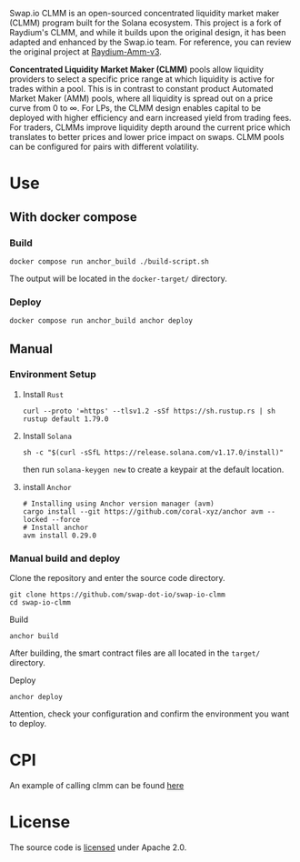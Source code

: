 Swap.io CLMM is an open-sourced concentrated liquidity market maker (CLMM) program built for the Solana ecosystem. This project is a fork of Raydium's CLMM, and while it builds upon the original design, it has been adapted and enhanced by the Swap.io team. For reference, you can review the original project at [Raydium-Amm-v3](https://github.com/raydium-io/raydium-amm-v3).

**Concentrated Liquidity Market Maker (CLMM)** pools allow liquidity providers to select a specific price range at which liquidity is active for trades within a pool. This is in contrast to constant product Automated Market Maker (AMM) pools, where all liquidity is spread out on a price curve from 0 to ∞. For LPs, the CLMM design enables capital to be deployed with higher efficiency and earn increased yield from trading fees. For traders, CLMMs improve liquidity depth around the current price which translates to better prices and lower price impact on swaps. CLMM pools can be configured for pairs with different volatility.

# Use

## With docker compose

### Build

```shell
docker compose run anchor_build ./build-script.sh
```

The output will be located in the `docker-target/` directory.

### Deploy

```shell
docker compose run anchor_build anchor deploy
```


## Manual

### Environment Setup
1. Install `Rust`

   ```shell
   curl --proto '=https' --tlsv1.2 -sSf https://sh.rustup.rs | sh
   rustup default 1.79.0
   ```

2. Install `Solana `

   ```shell
   sh -c "$(curl -sSfL https://release.solana.com/v1.17.0/install)"
   ```

   then run `solana-keygen new` to create a keypair at the default location.

3. install `Anchor`

   ```shell
   # Installing using Anchor version manager (avm) 
   cargo install --git https://github.com/coral-xyz/anchor avm --locked --force
   # Install anchor
   avm install 0.29.0
   ```

### Manual build and deploy

Clone the repository and enter the source code directory.
```
git clone https://github.com/swap-dot-io/swap-io-clmm
cd swap-io-clmm
```

Build
```
anchor build
```
After building, the smart contract files are all located in the `target/` directory.

Deploy
```
anchor deploy
```
Attention, check your configuration and confirm the environment you want to deploy.

# CPI

An example of calling clmm can be found [here](https://github.com/raydium-io/raydium-cpi-example/tree/master/clmm-cpi)

# License
The source code is [licensed](https://github.com/swap-dot-io/swap-io-clmm/blob/master/LICENSE) under Apache 2.0.
